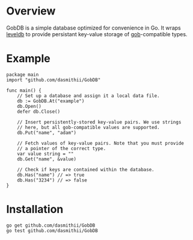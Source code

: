 # Overview
GobDB is a simple database optimized for convenience in Go. It wraps [leveldb](https://github.com/syndtr/goleveldb) to provide persistant key-value storage of [gob](http://golang.org/pkg/encoding/gob/)-compatible types.



# Example
```
package main
import "github.com/dasmithii/GobDB"

func main() {
	// Set up a database and assign it a local data file.
	db := GobDB.At("example")
	db.Open()
	defer db.Close()

	// Insert persistently-stored key-value pairs. We use strings
	// here, but all gob-compatible values are supported.
	db.Put("name", "adam")

	// Fetch values of key-value pairs. Note that you must provide
	// a pointer of the correct type. 
	var value string = ""
	db.Get("name", &value)

	// Check if keys are contained within the database.
	db.Has("name") // => true
	db.Has("3234") // => false
}
```



# Installation
```
go get github.com/dasmithii/GobDB
go test github.com/dasmithii/GobDB
```